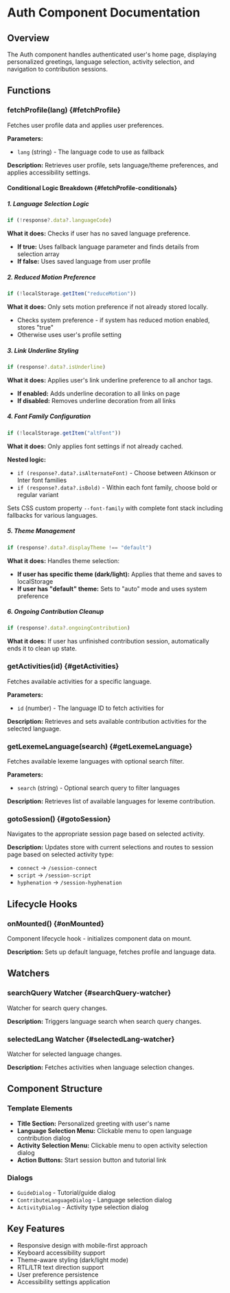 # Auth Component Documentation

## Overview

The Auth component handles authenticated user's home page, displaying personalized greetings, language selection, activity selection, and navigation to contribution sessions.

## Functions

### fetchProfile(lang) {#fetchProfile}

Fetches user profile data and applies user preferences.

**Parameters:**

- `lang` (string) - The language code to use as fallback

**Description:**
Retrieves user profile, sets language/theme preferences, and applies accessibility settings.

#### Conditional Logic Breakdown {#fetchProfile-conditionals}

##### 1. Language Selection Logic

```javascript
if (!response?.data?.languageCode)
```

**What it does:** Checks if user has no saved language preference.

- **If true:** Uses fallback language parameter and finds details from selection array
- **If false:** Uses saved language from user profile

##### 2. Reduced Motion Preference

```javascript
if (!localStorage.getItem("reduceMotion"))
```

**What it does:** Only sets motion preference if not already stored locally.

- Checks system preference - if system has reduced motion enabled, stores "true"
- Otherwise uses user's profile setting

##### 3. Link Underline Styling

```javascript
if (response?.data?.isUnderline)
```

**What it does:** Applies user's link underline preference to all anchor tags.

- **If enabled:** Adds underline decoration to all links on page
- **If disabled:** Removes underline decoration from all links

##### 4. Font Family Configuration

```javascript
if (!localStorage.getItem("altFont"))
```

**What it does:** Only applies font settings if not already cached.

**Nested logic:**

- `if (response?.data?.isAlternateFont)` - Choose between Atkinson or Inter font families
- `if (response?.data?.isBold)` - Within each font family, choose bold or regular variant

Sets CSS custom property `--font-family` with complete font stack including fallbacks for various languages.

##### 5. Theme Management

```javascript
if (response?.data?.displayTheme !== "default")
```

**What it does:** Handles theme selection:

- **If user has specific theme (dark/light):** Applies that theme and saves to localStorage
- **If user has "default" theme:** Sets to "auto" mode and uses system preference

##### 6. Ongoing Contribution Cleanup

```javascript
if (response?.data?.ongoingContribution)
```

**What it does:** If user has unfinished contribution session, automatically ends it to clean up state.

### getActivities(id) {#getActivities}

Fetches available activities for a specific language.

**Parameters:**

- `id` (number) - The language ID to fetch activities for

**Description:**
Retrieves and sets available contribution activities for the selected language.

### getLexemeLanguage(search) {#getLexemeLanguage}

Fetches available lexeme languages with optional search filter.

**Parameters:**

- `search` (string) - Optional search query to filter languages

**Description:**
Retrieves list of available languages for lexeme contribution.

### gotoSession() {#gotoSession}

Navigates to the appropriate session page based on selected activity.

**Description:**
Updates store with current selections and routes to session page based on selected activity type:

- `connect` → `/session-connect`
- `script` → `/session-script`
- `hyphenation` → `/session-hyphenation`

## Lifecycle Hooks

### onMounted() {#onMounted}

Component lifecycle hook - initializes component data on mount.

**Description:**
Sets up default language, fetches profile and language data.

## Watchers

### searchQuery Watcher {#searchQuery-watcher}

Watcher for search query changes.

**Description:**
Triggers language search when search query changes.

### selectedLang Watcher {#selectedLang-watcher}

Watcher for selected language changes.

**Description:**
Fetches activities when language selection changes.

## Component Structure

### Template Elements

- **Title Section:** Personalized greeting with user's name
- **Language Selection Menu:** Clickable menu to open language contribution dialog
- **Activity Selection Menu:** Clickable menu to open activity selection dialog
- **Action Buttons:** Start session button and tutorial link

### Dialogs

- `GuideDialog` - Tutorial/guide dialog
- `ContributeLanguageDialog` - Language selection dialog
- `ActivityDialog` - Activity type selection dialog

## Key Features

- Responsive design with mobile-first approach
- Keyboard accessibility support
- Theme-aware styling (dark/light mode)
- RTL/LTR text direction support
- User preference persistence
- Accessibility settings application
